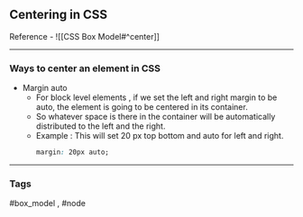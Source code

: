 ## Centering in CSS
Reference - ![[CSS Box Model#^center]]

---
### Ways to center an element in CSS
- Margin auto
	- For block level elements , if we set the left and right margin to be auto, the element is going to be centered in its container.
	- So whatever space is there in the container will be automatically distributed to the left and the right.
	- Example : This will set 20 px top bottom and auto for left and right.
		```CSS
		margin: 20px auto;
		```
---
### Tags
#box_model , #node 